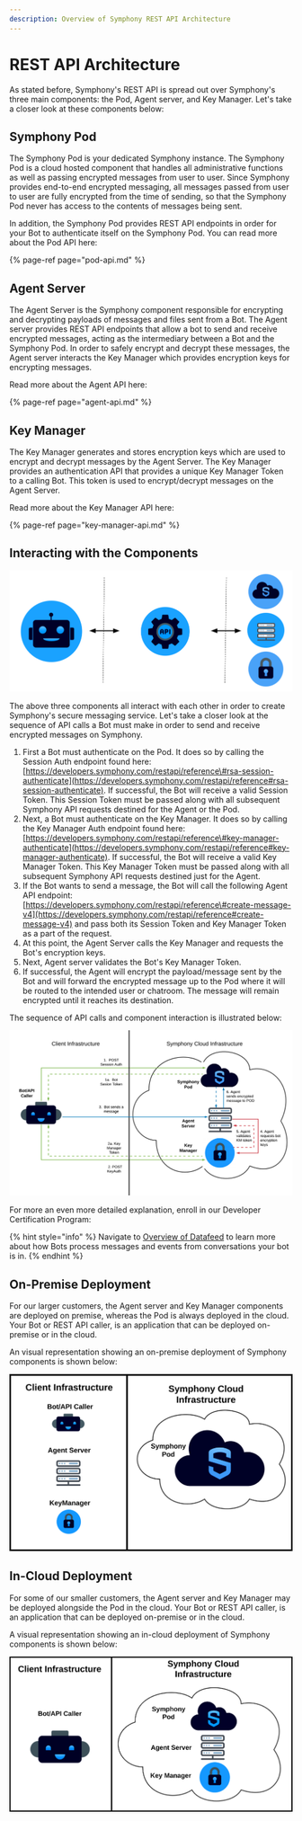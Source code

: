 ```yaml
---
description: Overview of Symphony REST API Architecture
---
```


# REST API Architecture

As stated before, Symphony's REST API is spread out over Symphony's three main components: the Pod, Agent server, and Key Manager. Let's take a closer look at these components below:

## Symphony Pod

The Symphony Pod is your dedicated Symphony instance. The Symphony Pod is a cloud hosted component that handles all administrative functions as well as passing encrypted messages from user to user. Since Symphony provides end-to-end encrypted messaging, all messages passed from user to user are fully encrypted from the time of sending, so that the Symphony Pod never has access to the contents of messages being sent.

In addition, the Symphony Pod provides REST API endpoints in order for your Bot to authenticate itself on the Symphony Pod. You can read more about the Pod API here:

{% page-ref page="pod-api.md" %}

## Agent Server

The Agent Server is the Symphony component responsible for encrypting and decrypting payloads of messages and files sent from a Bot. The Agent server provides REST API endpoints that allow a bot to send and receive encrypted messages, acting as the intermediary between a Bot and the Symphony Pod. In order to safely encrypt and decrypt these messages, the Agent server interacts the Key Manager which provides encryption keys for encrypting messages.

Read more about the Agent API here:

{% page-ref page="agent-api.md" %}

## Key Manager

The Key Manager generates and stores encryption keys which are used to encrypt and decrypt messages by the Agent Server. The Key Manager provides an authentication API that provides a unique Key Manager Token to a calling Bot. This token is used to encrypt/decrypt messages on the Agent Server.

Read more about the Key Manager API here:

{% page-ref page="key-manager-api.md" %}

## Interacting with the Components

![](../../.gitbook/assets/screen-shot-2020-07-02-at-4.32.58-pm%20%281%29.png)

The above three components all interact with each other in order to create Symphony's secure messaging service. Let's take a closer look at the sequence of API calls a Bot must make in order to send and receive encrypted messages on Symphony.

1. First a Bot must authenticate on the Pod.  It does so by calling the Session Auth endpoint found here: [https://developers.symphony.com/restapi/reference\#rsa-session-authenticate](https://developers.symphony.com/restapi/reference#rsa-session-authenticate).  If successful, the Bot will receive a valid Session Token.  This Session Token must be passed along with all subsequent Symphony API requests destined for the Agent or the Pod.  
2. Next, a Bot must authenticate on the Key Manager.  It does so by calling the Key Manager Auth endpoint found here: [https://developers.symphony.com/restapi/reference\#key-manager-authenticate](https://developers.symphony.com/restapi/reference#key-manager-authenticate).  If successful, the Bot will receive a valid Key Manager Token.  This Key Manager Token must be passed along with all subsequent Symphony API requests destined just for the Agent.    
3. If the Bot wants to send a message, the Bot will call the following Agent API endpoint: [https://developers.symphony.com/restapi/reference\#create-message-v4](https://developers.symphony.com/restapi/reference#create-message-v4) and pass both its Session Token and Key Manager Token as a part of the request.
4. At this point, the Agent Server calls the Key Manager and requests the Bot's encryption keys.  
5. Next, Agent server validates the Bot's Key Manager Token.
6. If successful, the Agent will encrypt the payload/message sent by the Bot and will forward the encrypted message up to the Pod where it will be routed to the intended user or chatroom.  The message will remain encrypted until it reaches its destination.

The sequence of API calls and component interaction is illustrated below:

![](../../.gitbook/assets/copy-of-on-prem-bot-auth_workflow.png)

For more an even more detailed explanation, enroll in our Developer Certification Program:

{% hint style="info" %}
Navigate to [Overview of Datafeed](rest-api-architecture.md) to learn more about how Bots process messages and events from conversations your bot is in.
{% endhint %}

## On-Premise Deployment

For our larger customers, the Agent server and Key Manager components are deployed on premise, whereas the Pod is always deployed in the cloud. Your Bot or REST API caller, is an application that can be deployed on-premise or in the cloud.

An visual representation showing an on-premise deployment of Symphony components is shown below:

![](../../.gitbook/assets/screen-shot-2020-07-02-at-4.25.55-pm.png)

## In-Cloud Deployment

For some of our smaller customers, the Agent server and Key Manager may be deployed alongside the Pod in the cloud. Your Bot or REST API caller, is an application that can be deployed on-premise or in the cloud.

A visual representation showing an in-cloud deployment of Symphony components is shown below:

![](../../.gitbook/assets/screen-shot-2020-07-02-at-4.40.33-pm.png)

